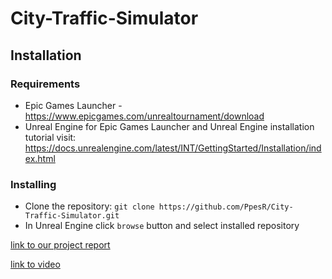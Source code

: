 # City-Traffic-Simulator

## Installation

### Requirements
* Epic Games Launcher - https://www.epicgames.com/unrealtournament/download
* Unreal Engine
for Epic Games Launcher and Unreal Engine installation tutorial visit: https://docs.unrealengine.com/latest/INT/GettingStarted/Installation/index.html

### Installing
* Clone the repository: `git clone https://github.com/PpesR/City-Traffic-Simulator.git` 
* In Unreal Engine click  `browse` button and select installed repository 

[link to our project report](https://docs.google.com/document/d/1guqkz7EfOiV5P1bxvI2BUrlV4Uv2t-4gFncxnAqovBE/edit?usp=sharing)

[link to video](https://www.wevideo.com/view/1048511558)
